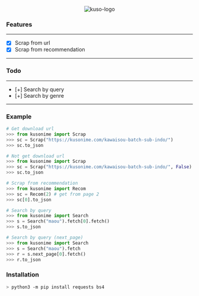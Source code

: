 <p align="center">
<img src="https://kusonime.com/wp-content/uploads/2017/07/cropped-KUSONIME-Funcion-192x192.png" alt="kuso-logo"/>
</p>

### Features
----------
- [x] Scrap from url
- [x] Scrap from recommendation
----------
### Todo
----------
- [+] Search by query
- [+] Search by genre
----------

### Example
```python
# Get download url
>>> from kusonime import Scrap
>>> sc = Scrap("https://kusonime.com/kawaisou-batch-sub-indo/")
>>> sc.to_json

# Not get download url
>>> from kusonime import Scrap
>>> sc = Scrap("https://kusonime.com/kawaisou-batch-sub-indo/", False)
>>> sc.to_json

# Scrap from recommendation
>>> from kusonime import Recom
>>> sc = Recom(2) # get from page 2
>>> sc[0].to_json

# Search by query
>>> from kusonime import Search
>>> s = Search("maou").fetch[0].fetch()
>>> s.to_json

# Search by query (next_page)
>>> from kusonime import Search
>>> s = Search("maou").fetch
>>> r = s.next_page[0].fetch()
>>> r.to_json
```

### Installation
```bash
> python3 -m pip install requests bs4
```
